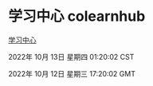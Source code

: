 # 学习中心 colearnhub
[学习中心](http://27.19.33.125:56308/colearnhub/)

2022年 10月 13日 星期四 01:20:02 CST

2022年 10月 12日 星期三 17:20:02 GMT
